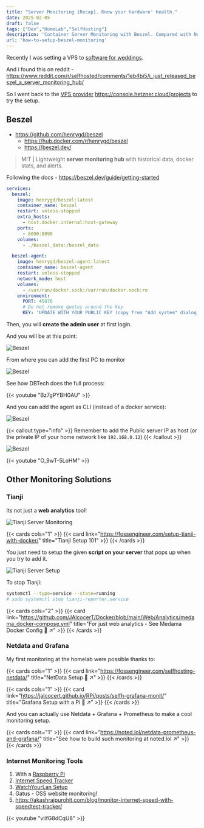 ```yaml
---
title: "Server Monitoring [Recap]. Know your hardware' health."
date: 2025-02-05
draft: false
tags: ["Dev","HomeLab","SelfHosting"]
description: 'Container Server Monitoring with Beszel. Compared with Netdata, Grafana...'
url: 'how-to-setup-beszel-monitoring'
---
```


Recently I was setting a VPS to [software for weddings](https://jalcocert.github.io/JAlcocerT/software-for-weddings/).

And i found this on reddit - https://www.reddit.com/r/selfhosted/comments/1eb4bi5/i_just_released_beszel_a_server_monitoring_hub/

So I went back to the [VPS provider](https://jalcocert.github.io/Linux/docs/linux__cloud/cloud/#other-clouds) https://console.hetzner.cloud/projects to try the setup.


## Beszel

* https://github.com/henrygd/beszel
    * https://hub.docker.com/r/henrygd/beszel
    * https://beszel.dev/

> MIT | Lightweight **server monitoring hub** with historical data, docker stats, and alerts.

Following the docs - https://beszel.dev/guide/getting-started

```yml
services:
  beszel:
    image: henrygd/beszel:latest
    container_name: beszel
    restart: unless-stopped
    extra_hosts:
      - host.docker.internal:host-gateway
    ports:
      - 8090:8090
    volumes:
      - ./beszel_data:/beszel_data

  beszel-agent:
    image: henrygd/beszel-agent:latest
    container_name: beszel-agent
    restart: unless-stopped
    network_mode: host
    volumes:
      - /var/run/docker.sock:/var/run/docker.sock:ro
    environment:
      PORT: 45876
      # Do not remove quotes around the key
      KEY: 'UPDATE WITH YOUR PUBLIC KEY (copy from "Add system" dialog)' #you will take it from the UI when adding a new monitor, copy the compose for the agent, and there it is
```

Then, you will **create the admin user** at first login.

And you will be at this point:

![Beszel](/blog_img/Monitoring/beszel.png)

From where you can add the first PC to monitor

![Beszel](/blog_img/Monitoring/beszel-addmonitor.png)


See how DBTech does the full process:
<!-- https://www.youtube.com/watch?v=Bz7gPYBH0AU -->
{{< youtube "Bz7gPYBH0AU" >}}

And you can add the agent as CLI (instead of a docker service):

![Beszel](/blog_img/Monitoring/beszel-agent-cli.png)

{{< callout type="info" >}}
Remember to add the Public server IP as host (or the private IP of your home network like `192.168.0.12`)
{{< /callout >}}

![Beszel](/blog_img/Monitoring/beszel-hetzner.png)

{{< youtube "O_9wT-5LoHM" >}}
<!-- https://www.youtube.com/watch?v=O_9wT-5LoHM&t=602s -->



## Other Monitoring Solutions

### Tianji


Its not just a **web analytics** tool!

![Tianji Server Monitoring](/blog_img/Monitoring/tianji-server-monit.png)

{{< cards cols="1" >}}
  {{< card link="https://fossengineer.com/setup-tianji-with-docker/" title="Tianji Setup 101" >}}
{{< /cards >}}

You just need to setup the given **script on your server** that pops up when you try to add it.

![Tianji Server Setup](/blog_img/Monitoring/tianji-server-script.png)

To stop Tianji:

```sh
systemctl --type=service --state=running
# sudo systemctl stop tianji-reporter.service
```

{{< cards cols="2" >}}
  {{< card link="https://github.com/JAlcocerT/Docker/blob/main/Web/Analytics/medama_docker-compose.yml" title="For just web analytics - See Medama Docker Config 🐋 ↗" >}}
{{< /cards >}}

### Netdata and Grafana

My first monitoring at the homelab were possible thanks to:

{{< cards cols="1" >}}
  {{< card link="https://fossengineer.com/selfhosting-netdata/" title="NetData Setup 🐋 ↗" >}}
{{< /cards >}}

{{< cards cols="1" >}}
  {{< card link="https://jalcocert.github.io/RPi/posts/selfh-grafana-monit/" title="Grafana Setup with a Pi 🐋 ↗" >}}
{{< /cards >}}

And you can actually use Netdata + Grafana + Prometheus to make a cool monitoring setup.

{{< cards cols="1" >}}
  {{< card link="https://noted.lol/netdata-prometheus-and-grafana/" title="See how to build such monitoring at noted.lol ↗" >}}
{{< /cards >}}

### Internet Monitoring Tools

1. With a [Raspberry Pi](https://jalcocert.github.io/RPi/posts/self-internet-monit/)
2. [Internet Speed Tracker](https://fossengineer.com/selfhosting-internet-speed-tracker-with-docker/)
3. [WatchYourLan Setup](https://fossengineer.com/selfhosting-WatchYourLAN-docker/)
4. Gatus - OSS website monitoring!
5. https://akashrajpurohit.com/blog/monitor-internet-speed-with-speedtest-tracker/

<!-- https://www.youtube.com/watch?v=vlifG8dCqU8 -->
{{< youtube "vlifG8dCqU8" >}}